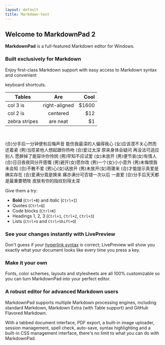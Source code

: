 ```yaml
---
layout: default
title: Markdown-test
---
```

## Welcome to MarkdownPad 2 ##

**MarkdownPad** is a full-featured Markdown editor for Windows.

### Built exclusively for Markdown ###

Enjoy first-class Markdown support with easy access to  Markdown syntax and convenient 

keyboard shortcuts.  

| Tables        | Are           | Cool  |
| ------------- |:-------------:| -----:|
| col 3 is      | right-aligned | $1600 |
| col 2 is      | centered      |   $12 |
| zebra stripes | are neat      |    $1 |  
  
  <br/>

(合)分手后一分钟便有后悔声音
能伤我最深的人偏得我心
(女)应该漠不关心然而还着紧
(男)当揽紧他人想起跟你热吻
(合)爱过太深 原来身体会疑问
再没法可适应别人
愿醉掉了能容许你怜悯
(男)早知不应试爱
(女)未放开
(男)便节哀(女)有情人
(合)日日夜夜同分开感慨
(男)避开(女)愿你改
(男)一个(女)小小意外
(男)未悔恨我未会知
(合)不散不爱 
(男)心(女)话放开
(男)未放开(女)雨骤来
(合)才能提示真爱是确实存在
(合)爱满分竟是换来
痛亦满分可否错一次以后
一直爱
(合)分手后天天都是最重要牺牲
皮肤有你的指纹刻得太深


Give them a try:

- **Bold** (`Ctrl+B`) and *Italic* (`Ctrl+I`)
- Quotes (`Ctrl+Q`)
- Code blocks (`Ctrl+K`)
- Headings 1, 2, 3 (`Ctrl+1`, `Ctrl+2`, `Ctrl+3`)
- Lists (`Ctrl+U` and `Ctrl+Shift+O`)

### See your changes instantly with LivePreview ###

Don't guess if your [hyperlink syntax](http://markdownpad.com) is correct; LivePreview will show you exactly what your document looks like every time you press a key.

### Make it your own ###

Fonts, color schemes, layouts and stylesheets are all 100% customizable so you can turn MarkdownPad into your perfect editor.

### A robust editor for advanced Markdown users ###

MarkdownPad supports multiple Markdown processing engines, including standard Markdown, Markdown Extra (with Table support) and GitHub Flavored Markdown.

With a tabbed document interface, PDF export, a built-in image uploader, session management, spell check, auto-save, syntax highlighting and a built-in CSS management interface, there's no limit to what you can do with MarkdownPad.


